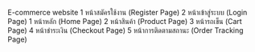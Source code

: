 E-commerce website
1 หน้าสมัครใช้งาน (Register Page)
2 หน้าเข้าสู่ระบบ (Login Page)
1 หน้าหลัก (Home Page)
2 หน้าสินค้า (Product Page)
3 หน้ารถเข็น (Cart Page)
4 หน้าชำระเงิน (Checkout Page)
5 หน้าการติดตามสถานะ (Order Tracking Page)

